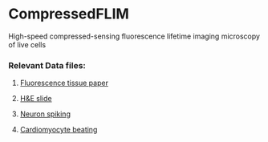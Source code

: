 # CompressedFLIM
High-speed compressed-sensing fluorescence lifetime imaging microscopy of live cells

### Relevant Data files:

1.    [Fluorescence tissue paper](https://figshare.com/s/7a00aad937bf755b5789)

2.    [H&E slide](https://figshare.com/s/d60e9d4c93739800ecdd)

3.    [Neuron spiking](https://ucla.box.com/s/74js5jc1833zgft9p7qr3mr4elo7hv0m)

4.    [Cardiomyocyte beating](https://ucla.box.com/s/ay4eckqswv7pqcwtnpksazm8ddo8kchp)



